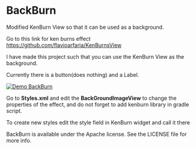 # BackBurn
Modified KenBurn View so that it can be used as a background.

Go to this link for ken burns effect https://github.com/flavioarfaria/KenBurnsView

I have made this project such that you can use the KenBurn View as the background.

Currently there is a button(does nothing) and a Label.

[![Demo BackBurn](http://share.gifyoutube.com/yXO41W.gif)](https://www.youtube.com/watch?v=jZvBY1w15Zo&feature=youtu.be)

Go to **Styles.xml** and edit the **BackGroundImageView** to change the properties of the effect, and do not forget to add kenburn library in gradle script.

To create new styles edit the style field in KenBurn widget and call it there

BackBurn  is available under the Apache license. See the LICENSE file for more info.
